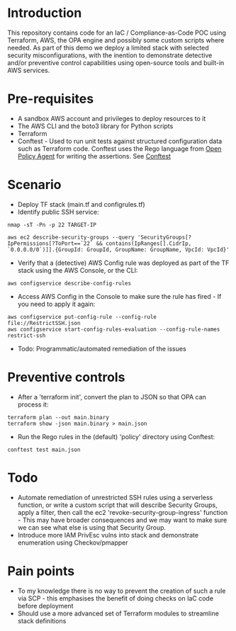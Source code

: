 # Introduction

This repository contains code for an IaC / Compliance-as-Code POC using Terraform, AWS, the OPA engine and possibly some custom scripts where needed.
As part of this demo we deploy a limited stack with selected security misconfigurations, with the inention to demonstrate detective and/or preventive control capabilities using open-source tools and built-in AWS services.


# Pre-requisites

- A sandbox AWS account and privileges to deploy resources to it
- The AWS CLI and the boto3 library for Python scripts
- Terraform
- Conftest - Used to run unit tests against structured configuration data such as Terraform code. Conftest uses the Rego language from [Open Policy Agent](https://www.openpolicyagent.org/) for writing the assertions. See [Conftest](https://www.conftest.dev/) 

# Scenario

- Deploy TF stack (main.tf and configrules.tf)
- Identify public SSH service:

```
nmap -sT -Pn -p 22 TARGET-IP
```

```
aws ec2 describe-security-groups --query 'SecurityGroups[?IpPermissions[?ToPort==`22` && contains(IpRanges[].CidrIp, `0.0.0.0/0`)]].{GroupId: GroupId, GroupName: GroupName, VpcId: VpcId}'
```
- Verify that a (detective) AWS Config rule was deployed as part of the TF stack using the AWS Console, or the CLI:
```
aws configservice describe-config-rules
```
- Access AWS Config in the Console to make sure the rule has fired - If you need to apply it again:
```
aws configservice put-config-rule --config-rule file://RestrictSSH.json
aws configservice start-config-rules-evaluation --config-rule-names restrict-ssh
```
- Todo: Programmatic/automated remediation of the issues

# Preventive controls
- After a 'terraform init', convert the plan to JSON so that OPA can process it:
```
terraform plan --out main.binary
terraform show -json main.binary > main.json
```
- Run the Rego rules in the (default) 'policy' directory using Conftest:
```
conftest test main.json
```


# Todo
- Automate remediation of unrestricted SSH rules using a serverless function, or write a custom script that will describe Security Groups, apply a filter, then call the ec2 'revoke-security-group-ingress' function - This may have broader consequences and we may want to make sure we can see what else is using that Security Group.
- Introduce more IAM PrivEsc vulns into stack and demonstrate enumeration using Checkov/pmapper

# Pain points
- To my knowledge there is no way to prevent the creation of such a rule via SCP - this emphasises the benefit of doing checks on IaC code before deployment
- Should use a more advanced set of Terraform modules to streamline stack definitions